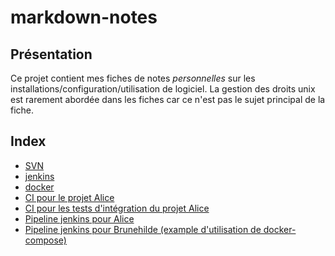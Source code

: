 # markdown-notes

## Présentation
Ce projet contient mes fiches de notes *personnelles* sur les installations/configuration/utilisation de logiciel.
La gestion des droits unix est rarement abordée dans les fiches car ce n'est pas le sujet principal de la fiche.
 

## Index
- [SVN](https://github.com/ildrasa/markdown-notes/blob/master/SVN.md)
- [jenkins](https://github.com/ildrasa/markdown-notes/blob/master/jenkins.md)
- [docker](https://github.com/ildrasa/markdown-notes/blob/master/docker.md)
- [CI pour le projet Alice](https://github.com/ildrasa/markdown-notes/blob/master/alice-ci.md)
- [CI pour les tests d'intégration du projet Alice](https://github.com/ildrasa/markdown-notes/blob/master/aliceIntTest-ci.md)
- [Pipeline jenkins pour Alice](https://github.com/ildrasa/markdown-notes/blob/master/alice-pipeline.md)
- [Pipeline jenkins pour Brunehilde (example d'utilisation de docker-compose)](https://github.com/ildrasa/markdown-notes/blob/master/brunehilde-pipeline.md)